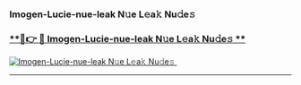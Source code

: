 ### Imogen-Lucie-nue-leak N𝚞e L𝚎a𝚔 Nu𝚍e𝚜   

### [ **🔗👉 🔴 Imogen-Lucie-nue-leak N𝚞e L𝚎a𝚔 Nu𝚍e𝚜 **](https://taap.it/xNRuk4)  

[![Imogen-Lucie-nue-leak N𝚞e L𝚎a𝚔 Nu𝚍e𝚜 ](https://i.imgur.com/0qMVB7G.gif)](https://taap.it/xNRuk4)  

___  
